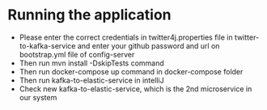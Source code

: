 # Running the application
- Please enter the correct credentials in twitter4j.properties file in twitter-to-kafka-service 
and enter your github password and url on bootstrap.yml file of config-server
- Then run mvn install -DskipTests command
- Then run docker-compose up command in docker-compose folder
- Then run kafka-to-elastic-service in intelliJ
- Check new kafka-to-elastic-service, which is the 2nd microservice in our system